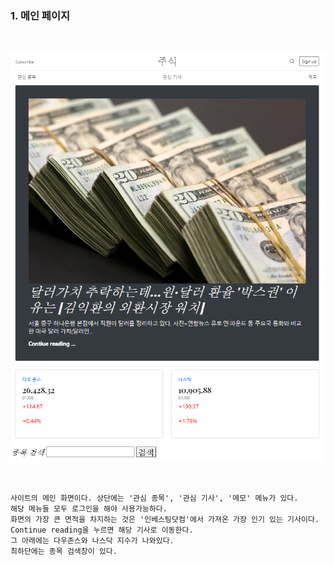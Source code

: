 
### 1. 메인 페이지 
<br>

![1](/설명/이미지/0803-3.PNG)

<br>

    사이트의 메인 화면이다. 상단에는 '관심 종목', '관심 기사', '메모' 메뉴가 있다. 
    해당 메뉴들 모두 로그인을 해야 사용가능하다. 
    화면의 가장 큰 면적을 차지하는 것은 '인베스팅닷컴'에서 가져온 가장 인기 있는 기사이다. 
    Continue reading을 누르면 해당 기사로 이동한다. 
    그 아래에는 다우존스와 나스닥 지수가 나와있다. 
    최하단에는 종목 검색창이 있다. 
  
  
